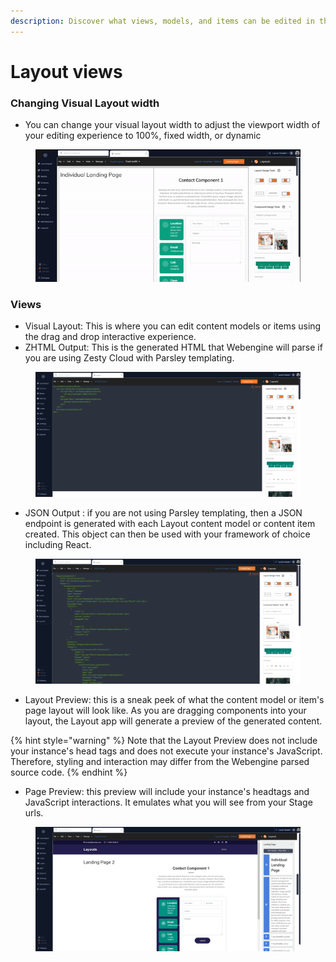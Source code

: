 ```yaml
---
description: Discover what views, models, and items can be edited in the Layouts App.
---
```


# Layout views

### Changing Visual Layout width

* You can change your visual layout width to adjust the viewport width of your editing experience to 100%, fixed width, or dynamic

<figure><img src="../../../.gitbook/assets/layouts - dynamic visual layout.gif" alt=""><figcaption></figcaption></figure>

### Views

* Visual Layout: This is where you can edit content models or items using the drag and drop interactive experience.
* ZHTML Output: This is the generated HTML that Webengine will parse if you are using Zesty Cloud with Parsley templating.&#x20;

<figure><img src="../../../.gitbook/assets/layouts - ZHTML Output.png" alt=""><figcaption></figcaption></figure>

* JSON Output : if you are not using Parsley templating, then a JSON endpoint is generated with each Layout content model or content item created. This object can then be used with your framework of choice including React.

<figure><img src="../../../.gitbook/assets/layouts - JSON Output.png" alt=""><figcaption></figcaption></figure>

* Layout Preview: this is a sneak peek of what the content model or item's page layout will look like. As you are dragging components into your layout, the Layout app will generate a preview of the generated content.&#x20;

{% hint style="warning" %}
Note that the Layout Preview does not include your instance's head tags and does not execute your instance's JavaScript. Therefore, styling and interaction may differ from the Webengine parsed source code.
{% endhint %}

* Page Preview: this preview will include your instance's headtags and JavaScript interactions. It emulates what you will see from your Stage urls.

<figure><img src="../../../.gitbook/assets/layouts - page preview.png" alt=""><figcaption></figcaption></figure>
